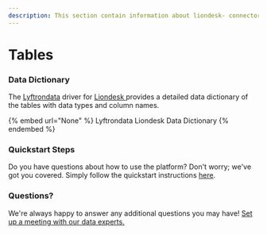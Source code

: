 ```yaml
---
description: This section contain information about liondesk- connector tables information
---
```


# Tables

### Data Dictionary

The [Lyftrondata](https://www.lyftrondata.com/) driver for [Liondesk ](None/)[ ](https://www.lyftrondata.com/integration/liondesk-/)provides a detailed data dictionary of the tables with data types and column names.

{% embed url="None" %}
Lyftrondata Liondesk  Data Dictionary
{% endembed %}

### Quickstart Steps

Do you have questions about how to use the platform? Don't worry; we've got you covered. Simply follow the quickstart instructions [here](../README.md).

### Questions? <a href="#questions" id="questions"></a>

We're always happy to answer any additional questions you may have! [Set up a meeting with our data experts.](https://www.lyftrondata.com/book-a-meeting/)

